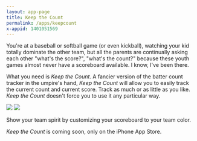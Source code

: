 ```yaml
---
layout: app-page
title: Keep the Count
permalink: /apps/keepcount
x-appid: 1401051569
---
```

You're at a baseball or softball game (or even kickball), watching your kid totally dominate the other team,
but all the parents are continually asking each other "what's the score?", "what's the count?" because these
youth games almost never have a scoreboard available.  I know, I've been there.

What you need is _Keep the Count_.  A fancier version of the batter count tracker in the umpire's hand, _Keep the Count_
will allow you to easily track the current count and current score.  Track as much or as little as you like. _Keep the Count_
doesn't force you to use it any particular way.

<img src="{{ '/assets/screens/keepcount0.png' | relative_url }}" class="screenshot"/>
<img src="{{ '/assets/screens/keepcount1.png' | relative_url }}" class="screenshot"/>

Show your team spirit by customizing your scoreboard to your team color.

_Keep the Count_ is coming soon, only on the iPhone App Store.
